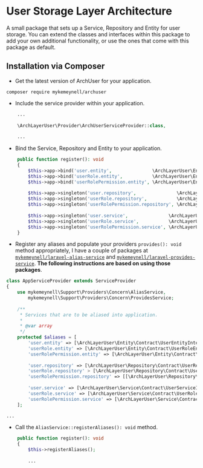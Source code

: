 # User Storage Layer Architecture

A small package that sets up a Service, Repository and Entity for user storage. 
You can extend the classes and interfaces within this package to add your own 
additional functionality, or use the ones that come with this package as 
default.

## Installation via Composer

* Get the latest version of ArchUser for your application.

```composer require mykemeynell/archuser```

* Include the service provider within your application.

```php
    ...
    
    \ArchLayerUser\Provider\ArchUserServiceProvider::class,
    
    ...
```

* Bind the Service, Repository and Entity to your application.

```php
    public function register(): void
    {
        $this->app->bind('user.entity',               \ArchLayerUser\Entity\UserEntity::class);
        $this->app->bind('userRole.entity',           \ArchLayerUser\Entity\UserRoleEntity::class);
        $this->app->bind('userRolePermission.entity', \ArchLayerUser\Entity\UserRolePermissionEntity::class);
        
        $this->app->singleton('user.repository',               \ArchLayerUser\Repository\UserRepository::class);
        $this->app->singleton('userRole.repository',           \ArchLayerUser\Repository\UserRoleRepository::class);
        $this->app->singleton('userRolePermission.repository', \ArchLayerUser\Repository\UserRolePermissionRepository::class);
        
        $this->app->singleton('user.service',               \ArchLayerUser\Service\UserService::class);
        $this->app->singleton('userRole.service',           \ArchLayerUser\Service\UserRoleService::class);
        $this->app->singleton('userRolePermission.service', \ArchLayerUser\Service\UserRolePermissionService::class);
    }
```

* Register any aliases and populate your providers ```provides(): void``` method 
appropriately, I have a couple of packages at 
[```mykemeynell/laravel-alias-service```](https://github.com/mykemeynell/laravel-alias-service)
and [```mykemeynell/laravel-provides-service```](https://github.com/mykemeynell/laravel-provides-service). 
**The following instructions are 
based on using those packages**.

```php
class AppServiceProvider extends ServiceProvider
{
    use mykemeynell\Support\Providers\Concern\AliasService,
        mykemeynell\Support\Providers\Concern\ProvidesService;
        
    /**
     * Services that are to be aliased into application.
     *
     * @var array
     */
    protected $aliases = [
        'user.entity' => [\ArchLayerUser\Entity\Contract\UserEntityInterface::class],
        'userRole.entity' => [\ArchLayerUser\Entity\Contract\UserRoleEntityInterface::class],
        'userRolePermission.entity' => [\ArchLayerUser\Entity\Contract\UserRolePermissionsEntityInterface::class],
        
        'user.repository' => [\ArchLayerUser\Repository\Contract\UserRepositoryInterface::class],
        'userRole.repository' > [\ArchLayerUser\Repository\Contract\UserRoleRepositoryInterface::class],
        'userRolePermission.repository' => [[\ArchLayerUser\Repository\Contract\UserRolePermissionsRepositoryInterface::class]],
        
        'user.service' => [\ArchLayerUser\Service\Contract\UserServiceInterface::class],
        'userRole.service' => [\ArchLayerUser\Service\Contract\UserRoleServiceInterface::class],
        'userRolePermission.service' => [\ArchLayerUser\Service\Contract\UserRolePermissionsServiceInterface::class],
    ];

...
```

* Call the ```AliasService::registerAliases(): void``` method.

```php
    public function register(): void
    {
        $this->registerAliases();
        
        ...
```

